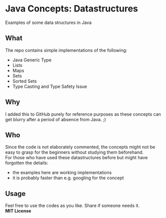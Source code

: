 # Java Concepts: Datastructures
Examples of some data structures in Java
## What
The repo contains simple implementations of the following: 
- Java Generic Type
- Lists
- Maps
- Sets
- Sorted Sets
- Type Casting and Type Safety Issue
## Why
I added this to GitHub purely for reference purposes as these concepts can get blurry after a period of absence from Java. ;)
## Who
Since the code is not elaborately commented, the concepts might not be easy to grasp for the beginners without studying them beforehand.  
For those who have used these datastructures before but might have forgotten the details: 
- the examples here are working implementations
- it is probably faster than e.g. googling for the concept
## Usage
Feel free to use the codes as you like. Share if someone needs it.  
**MIT License**
